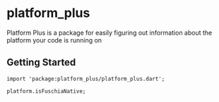# platform_plus

Platform Plus is a package for easily figuring out information about the platform your code is running on

## Getting Started

```
import 'package:platform_plus/platform_plus.dart';

platform.isFuschiaNative;
```
